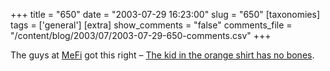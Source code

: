 +++
title = "650"
date = "2003-07-29 16:23:00"
slug = "650"
[taxonomies]
tags = ['general']
[extra]
show_comments = "false"
comments_file = "/content/blog/2003/07/2003-07-29-650-comments.csv"
+++

The guys at [MeFi](http://www.metafilter.com/comments.mefi/27305) got this right – [The kid in the orange shirt has no bones](http://www.kollaboration.org/movie/kolla2001.wmv).
